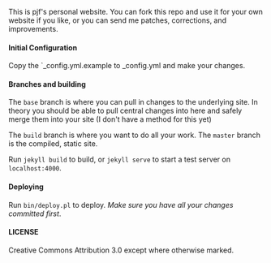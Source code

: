 This is pjf's personal website. You can fork this repo and use it
for your own website if you like, or you can send me patches,
corrections, and improvements.

#### Initial Configuration
Copy the `_config.yml.example to _config.yml and make your changes.

#### Branches and building

The `base` branch is where you can pull in changes to the underlying
site. In theory you should be able to pull central changes into here 
and safely merge them into your site (I don't have a method for this
yet)

The `build` branch is where you want to do all your work. The
`master` branch is the compiled, static site.

Run `jekyll build` to build, or `jekyll serve` to start a test
server on `localhost:4000`.

#### Deploying

Run `bin/deploy.pl` to deploy. *Make sure you have all your changes
committed first*.

#### LICENSE

Creative Commons Attribution 3.0 except where otherwise marked.
